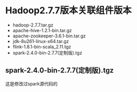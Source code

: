 Hadoop2.7.7版本关联组件版本
================================================================================
+ hadoop-2.7.7.tar.gz
+ apache-hive-1.2.1-bin.tar.gz
+ apache-zookeeper-3.6.1-bin.tar.gz
+ jdk-8u261-linux-x64.tar.gz
+ flink-1.8.1-bin-scala_2.11.tgz
+ spark-2.4.0-bin-2.7.7(定制版).tgz


## spark-2.4.0-bin-2.7.7(定制版).tgz
这是修改过spark源代码的